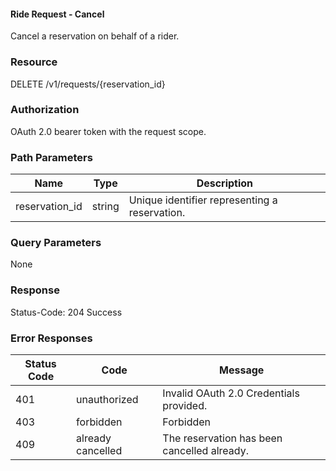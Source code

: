

#### Ride Request - Cancel

Cancel a reservation on behalf of a rider.

### Resource

DELETE /v1/requests/{reservation\_id}

### Authorization

OAuth 2.0 bearer token with the request scope.

### Path Parameters

| Name | Type | Description |
| --- | --- | --- |
| reservation\_id | string | Unique identifier representing a reservation. |

### Query Parameters

None

### Response

Status-Code: 204 Success

###  Error Responses

| Status Code | Code | Message |
| --- | --- | --- |
| 401 | unauthorized | Invalid OAuth 2.0 Credentials provided. |
| 403 | forbidden | Forbidden |
| 409 | already cancelled | The reservation has been cancelled already. |

